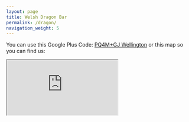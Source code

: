```yaml
---
layout: page
title: Welsh Dragon Bar
permalink: /dragon/
navigation_weight: 5
---
```


<p>You can use this Google Plus Code: <a href="https://plus.codes/4VCPPQ4M+GJ">PQ4M+GJ Wellington</a> or this map so you can find us:</p>

<div class="container-iframe">
<iframe class="responsive-iframe"  aria-label="iframe showing google map" src="https://www.google.com/maps/embed?pb=!1m14!1m8!1m3!1d11990.78551481517!2d174.784003!3d-41.293712!3m2!1i1024!2i768!4f13.1!3m3!1m2!1s0x0%3A0xe93ec36bf53fd1b0!2sThe+Welsh+Dragon+Bar!5e0!3m2!1sen!2snz!4v1462086010703" allowfullscreen></iframe>
</div>
